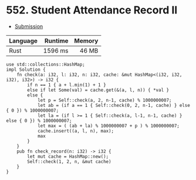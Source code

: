 # 552. Student Attendance Record II
- [Submission](https://leetcode.com/submissions/detail/1268291723/)

| Language | Runtime | Memory |
| :-       |       -:|      -:|
| Rust | 1596 ms | 46 MB |
```
use std::collections::HashMap;
impl Solution {
    fn check(a: i32, l: i32, n: i32, cache: &mut HashMap<(i32, i32, i32), i32>) -> i32 {
        if n == 1 { a + l.min(1) + 1 }
        else if let Some(val) = cache.get(&(a, l, n)) { *val }
        else {
            let p = Self::check(a, 2, n-1, cache) % 1000000007;
            let ab = (if a == 1 { Self::check(0, 2, n-1, cache) } else { 0 }) % 1000000007;
            let la = (if l >= 1 { Self::check(a, l-1, n-1, cache) } else { 0 }) % 1000000007;
            let max = ( (ab + la) % 1000000007 + p ) % 1000000007;
            cache.insert((a, l, n), max);
            max 
        }
    }
    pub fn check_record(n: i32) -> i32 {
        let mut cache = HashMap::new();
        Self::check(1, 2, n, &mut cache)
    }
}
```
